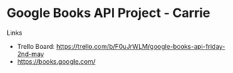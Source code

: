 # Google Books API Project - Carrie

Links
- Trello Board: https://trello.com/b/F0uJrWLM/google-books-api-friday-2nd-may 
- https://books.google.com/
